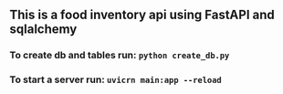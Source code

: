 ## This is a food inventory api using FastAPI and sqlalchemy

### To create db and tables run: `python create_db.py`

### To start a server run: `uvicrn main:app --reload`